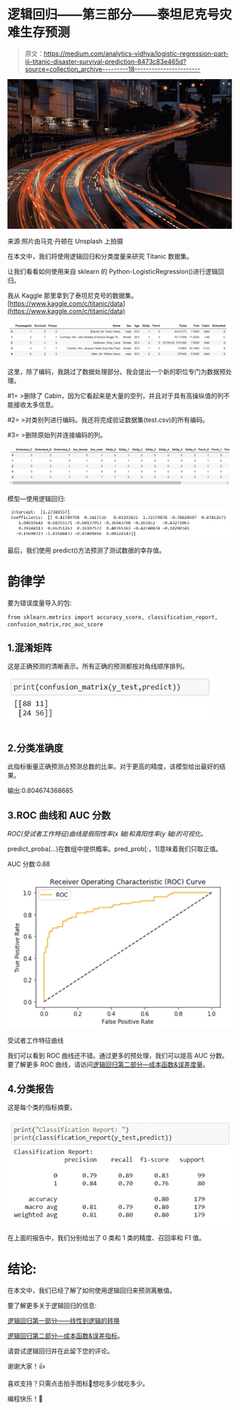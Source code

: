# 逻辑回归——第三部分——泰坦尼克号灾难生存预测

> 原文：<https://medium.com/analytics-vidhya/logistic-regression-part-iii-titanic-disaster-survival-prediction-8473c83e465d?source=collection_archive---------18----------------------->

![](img/7475bfe86d5635a4ff6d9dbcc8eb19a1.png)

来源:照片由马克·丹顿在 Unsplash 上拍摄

在本文中，我们将使用逻辑回归和分类度量来研究 Titanic 数据集。

让我们看看如何使用来自 sklearn 的 Python-LogisticRegression()进行逻辑回归。

我从 Kaggle 那里拿到了泰坦尼克号的数据集。[https://www.kaggle.com/c/titanic/data](https://www.kaggle.com/c/titanic/data)

![](img/6acc4d7e4ba914f3dce0816cd72ce7b1.png)

这里，除了编码，我跳过了数据处理部分。我会提出一个新的职位专门为数据预处理。

#1= >删除了 Cabin，因为它看起来是大量的空列，并且对于具有高操纵值的列不能接收太多信息。

#2= >对类别列进行编码。我还将完成验证数据集(test.csv)的所有编码。

#3= >删除原始列并连接编码的列。

![](img/e41af646e0a4230ea0aa12e2d400e276.png)

模型—使用逻辑回归:

![](img/36e05c5ebea758c8a513b61662c56c71.png)

最后，我们使用 predict()方法预测了测试数据的幸存值。

# 韵律学

要为错误度量导入的包:

```
from sklearn.metrics import accuracy_score, classification_report, confusion_matrix,roc_auc_score
```

## 1.混淆矩阵

这是正确预测的清晰表示。所有正确的预测都按对角线顺序排列。

![](img/355740283206309c4b1379643cee12dd.png)

## 2.分类准确度

此指标衡量正确预测占预测总数的比率。对于更高的精度，该模型给出最好的结果。

输出:0.804674368685

## 3.ROC 曲线和 AUC 分数

*ROC(受试者工作特征)曲线是假阳性率(x 轴)和真阳性率(y 轴)的可视化。*

predict_proba(…)在数组中提供概率。pred_prob[:，1]意味着我们只取正值。

AUC 分数:0.88

![](img/af2fd181b742a874cc7682fdeb9aa170.png)

受试者工作特征曲线

我们可以看到 ROC 曲线还不错。通过更多的预处理，我们可以提高 AUC 分数。要了解更多 ROC 曲线，请访问[逻辑回归第二部分—成本函数&误差度量](/@aasha01/logistic-regression-part-ii-cost-function-error-metrics-bbffbe93eb36?source=your_stories_page---------------------------)。

## 4.分类报告

这是每个类的指标摘要。

![](img/4608e2d48e3b85c3e47460910a6d65f5.png)

在上面的报告中，我们分别给出了 0 类和 1 类的精度、召回率和 F1 值。

# 结论:

在本文中，我们已经了解了如何使用逻辑回归来预测离散值。

要了解更多关于逻辑回归的信息:

[逻辑回归第一部分——线性到逻辑的转换](/analytics-vidhya/logistic-regression-part-i-transformation-of-linear-to-logistic-395cb539038b?source=your_stories_page---------------------------)

[逻辑回归第二部分—成本函数&误差指标](/@aasha01/logistic-regression-part-ii-cost-function-error-metrics-bbffbe93eb36?source=your_stories_page---------------------------)。

请尝试逻辑回归并在此留下您的评论。

谢谢大家！👍

喜欢支持？只需点击拍手图标👏想吃多少就吃多少。

编程快乐！🎈
